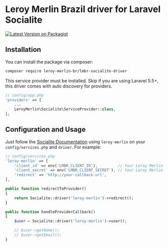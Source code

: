 # Leroy Merlin Brazil driver for Laravel Socialite

[![Latest Version on Packagist](https://img.shields.io/packagist/v/leroy-merlin-br/lmbr-socialite-driver.svg?style=flat-square)](https://packagist.org/packages/leroy-merlin-br/lmbr-socialite-driver)


## Installation

You can install the package via composer:

```bash
composer require leroy-merlin-br/lmbr-socialite-driver
```

This service provider must be installed. Skip if you are using Laravel 5.5+, this driver comes with auto discovery for providers.

```php
// config/app.php
'providers' => [
    ...
    LeroyMerlin\Socialite\ServiceProvider::class,
];
```

## Configuration and Usage

Just follow the [Socialite Documentation](http://laravel.com/docs/socialite)
using `leroy-merlin` on your `config/services.php` and `driver`.
For example:

```php
// config/services.php
'leroy-merlin' => [
    'client_id' => env('LMBR_CLIENT_ID'),         // Your Leroy Merlin Client ID
    'client_secret' => env('LMBR_CLIENT_SECRET'), // Your Leroy Merlin Client Secret
    'redirect' => 'http://your-callback-url',
],
```

```php
public function redirectToProvider()
{
    return Socialite::driver('leroy-merlin')->redirect();
}

public function handleProviderCallback()
{
    $user = Socialite::driver('leroy-merlin')->user();

    // $user->getName();
    // $user->getEmail();
}
```
